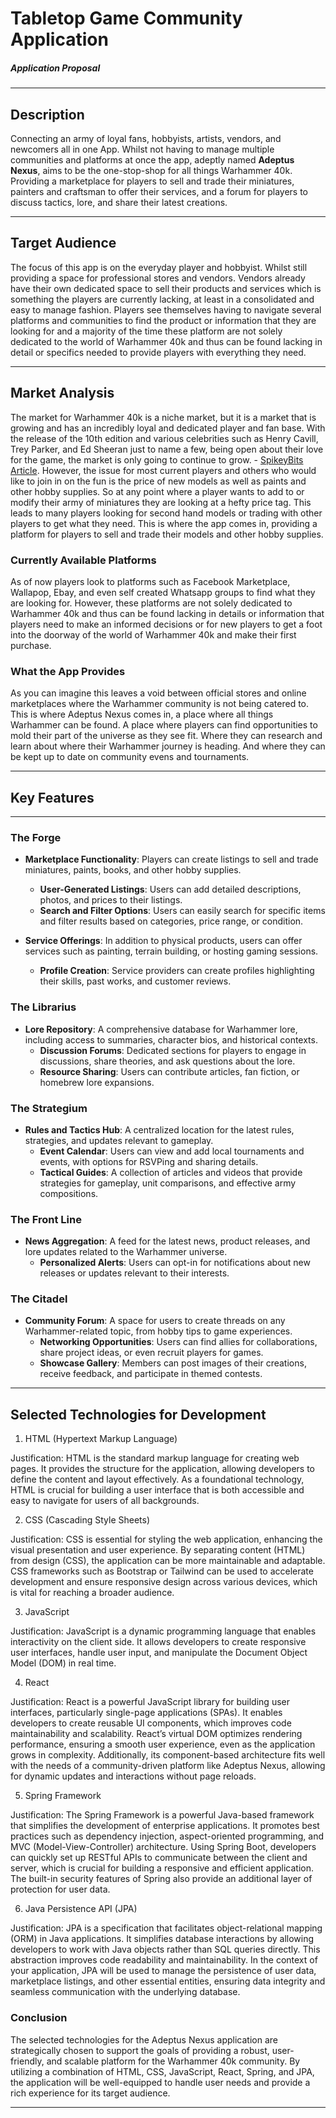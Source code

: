 # Tabletop Game Community Application

##### Application Proposal

---

## Description

Connecting an army of loyal fans, hobbyists, artists, vendors, and newcomers all in one App. Whilst not having to manage
multiple communities and platforms at once the app, adeptly named **Adeptus Nexus**,  aims to be the one-stop-shop for 
all things Warhammer 40k. Providing a marketplace for players to sell and trade their miniatures, painters and craftsman
to offer their services, and a forum for players to discuss tactics, lore, and share their latest creations.

---

## Target Audience

The focus of this app is on the everyday player and hobbyist. Whilst still providing a space for professional stores
and vendors. Vendors already have their own dedicated space to sell their products and services which is something the 
players are currently lacking, at least in a consolidated and easy to manage fashion. Players see themselves having to
navigate several platforms and communities to find the product or information  that they are looking for and a majority
of the time these platform are not solely dedicated to the world of Warhammer 40k and thus can be found lacking in detail
or specifics needed to provide players with everything they need.

---

## Market Analysis

The market for Warhammer 40k is a niche market, but it is a market that is growing and has an incredibly loyal and dedicated 
player and fan base. With the release of the 10th edition and various celebrities such as Henry Cavill, Trey Parker, and
Ed Sheeran just to name a few, being open about their love for the game, the market is only going to continue to grow. - 
[SpikeyBits Article](https://spikeybits.com/warhammer-40k/celebrities/). However, the issue for most current players and 
others who would like to join in on the fun is the price of new models as well as paints and other hobby supplies. So at
any point where a player wants to add to or modify their army of miniatures they are looking at a hefty price tag. This
leads to many players looking for second hand models or trading with other players to get what they need. This is where 
the app comes in, providing a platform for players to sell and trade their models and other hobby supplies.

### Currently Available Platforms
As of now players look to platforms such as Facebook Marketplace, Wallapop, Ebay, and even self created Whatsapp groups to
find what they are looking for. However, these platforms are not solely dedicated to Warhammer 40k and thus can be found 
lacking in details or information that players need to make an informed decisions or for new players to get a foot into 
the doorway of the world of Warhammer 40k and make their first purchase.

### What the App Provides
As you can imagine this leaves a void between official stores and online marketplaces where the Warhammer community is 
not being  catered to. This is where Adeptus Nexus comes in, a place where all things Warhammer can be found. A place 
where players can find opportunities to mold their part of the universe as they see fit. Where they can research and learn 
about where their Warhammer journey is heading. And where they can be kept up to date on community evens and tournaments.

---

## Key Features

---

### The Forge
- **Marketplace Functionality**: Players can create listings to sell and trade miniatures, paints, books, and other hobby supplies.
    - **User-Generated Listings**: Users can add detailed descriptions, photos, and prices to their listings.
    - **Search and Filter Options**: Users can easily search for specific items and filter results based on categories, 
  price range, or condition.

- **Service Offerings**: In addition to physical products, users can offer services such as painting, terrain building, 
or hosting gaming sessions.
    - **Profile Creation**: Service providers can create profiles highlighting their skills, past works, and customer reviews.

### The Librarius
- **Lore Repository**: A comprehensive database for Warhammer lore, including access to summaries, character bios, and historical contexts.
    - **Discussion Forums**: Dedicated sections for players to engage in discussions, share theories, and ask questions about the lore.
    - **Resource Sharing**: Users can contribute articles, fan fiction, or homebrew lore expansions.

### The Strategium
- **Rules and Tactics Hub**: A centralized location for the latest rules, strategies, and updates relevant to gameplay.
    - **Event Calendar**: Users can view and add local tournaments and events, with options for RSVPing and sharing details.
    - **Tactical Guides**: A collection of articles and videos that provide strategies for gameplay, unit comparisons, 
  and effective army compositions.

### The Front Line
- **News Aggregation**: A feed for the latest news, product releases, and lore updates related to the Warhammer universe.
    - **Personalized Alerts**: Users can opt-in for notifications about new releases or updates relevant to their interests.

### The Citadel
- **Community Forum**: A space for users to create threads on any Warhammer-related topic, from hobby tips to game experiences.
    - **Networking Opportunities**: Users can find allies for collaborations, share project ideas, or even recruit players for games.
    - **Showcase Gallery**: Members can post images of their creations, receive feedback, and participate in themed contests.

---

## Selected Technologies for Development

1. HTML (Hypertext Markup Language)

Justification: HTML is the standard markup language for creating web pages. It provides the structure for the application,
allowing developers to define the content and layout effectively. As a foundational technology, HTML is crucial for 
building a user interface that is both accessible and easy to navigate for users of all backgrounds.

2. CSS (Cascading Style Sheets)

Justification: CSS is essential for styling the web application, enhancing the visual presentation and user experience. 
By separating content (HTML) from design (CSS), the application can be more maintainable and adaptable. CSS frameworks 
such as Bootstrap or Tailwind can be used to accelerate development and ensure responsive design across various devices, 
which is vital for reaching a broader audience.

3. JavaScript

Justification: JavaScript is a dynamic programming language that enables interactivity on the client side. It allows 
developers to create responsive user interfaces, handle user input, and manipulate the Document Object Model (DOM) in 
real time.

4. React

Justification: React is a powerful JavaScript library for building user interfaces, particularly single-page applications 
(SPAs). It enables developers to create reusable UI components, which improves code maintainability and scalability. 
React’s virtual DOM optimizes rendering performance, ensuring a smooth user experience, even as the application grows in
complexity. Additionally, its component-based architecture fits well with the needs of a community-driven platform like 
Adeptus Nexus, allowing for dynamic updates and interactions without page reloads.

5. Spring Framework

Justification: The Spring Framework is a powerful Java-based framework that simplifies the development of enterprise 
applications. It promotes best practices such as dependency injection, aspect-oriented programming, and MVC 
(Model-View-Controller) architecture. Using Spring Boot, developers can quickly set up RESTful APIs to communicate between
the client and server, which is crucial for building a responsive and efficient application. The built-in security features 
of Spring also provide an additional layer of protection for user data.

6. Java Persistence API (JPA)

Justification: JPA is a specification that facilitates object-relational mapping (ORM) in Java applications. It simplifies
database interactions by allowing developers to work with Java objects rather than SQL queries directly. This abstraction
improves code readability and maintainability. In the context of your application, JPA will be used to manage the persistence
of user data, marketplace listings, and other essential entities, ensuring data integrity and seamless communication with
the underlying database.

### Conclusion

The selected technologies for the Adeptus Nexus application are strategically chosen to support the goals of providing a robust, user-friendly, and scalable platform for the Warhammer 40k community. By utilizing a combination of HTML, CSS, JavaScript, React, Spring, and JPA, the application will be well-equipped to handle user needs and provide a rich experience for its target audience.

---